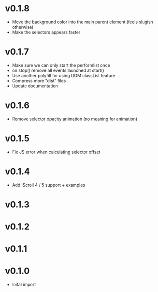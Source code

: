 # v0.1.8

* Move the background color into the main parent element (feels slugish otherwise)
* Make the selectors appears faster

# v0.1.7

* Make sure we can only start the performlist once
* on stop() remove all events launched at start()
* Use another polyfill for using DOM classList feature
* Compress more "dist" files
* Update documentation

# v0.1.6

* Remove selector opacity animation (no meaning for animation)

# v0.1.5

* Fix JS error when calculating selector offset

# v0.1.4

* Add iScroll 4 / 5 support + examples

# v0.1.3
# v0.1.2
# v0.1.1
# v0.1.0

* Inital import
